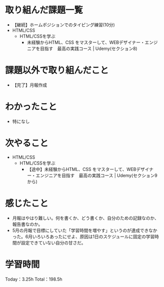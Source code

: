 # 取り組んだ課題一覧
- 【継続】ホームポジションでのタイピング練習(10分)
- HTML/CSS
  - HTML/CSSを学ぶ
    - 未経験からHTML、CSS をマスターして、WEBデザイナー・エンジニアを目指す　最高の実践コース | Udemy(セクション8)

# 課題以外で取り組んだこと
- 【完了】月報作成

# わかったこと
- 特になし

# 次やること
- HTML/CSS
  - HTML/CSSを学ぶ
    - 【途中】未経験からHTML、CSS をマスターして、WEBデザイナー・エンジニアを目指す　最高の実践コース | Udemy(セクション9から)

# 感じたこと
- 月報はやはり難しい。何を書くか、どう書くか、自分のための記録なのか、報告書なのか。
- 5月の月報で目標にしていた「学習時間を増やす」というのが達成できなかった。6月いろいろあったにせよ、原因は1日のスケジュールに固定の学習時間が設定できていない自分の甘さだ。

# 学習時間
Today：3.25h Total：198.5h
